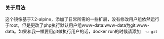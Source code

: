 ### 关于用法
这个镜像基于7.2-alpine，添加了日常所需的一些扩展，没有修改用户组依然运行于root，但是更改了php执行默认用户组www-data:www-data为git:www-data。如果和我一样要用git做执行用户的话，docker run的时候请添加 ``` -u git```
